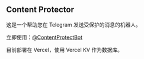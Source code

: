 ## Content Protector

这是一个帮助您在 Telegram 发送受保护的消息的机器人。


立即使用：[@ContentProtectBot](https://t.me/ContentProtectBot)


目前部署在 Vercel，使用 Vercel KV 作为数据库。